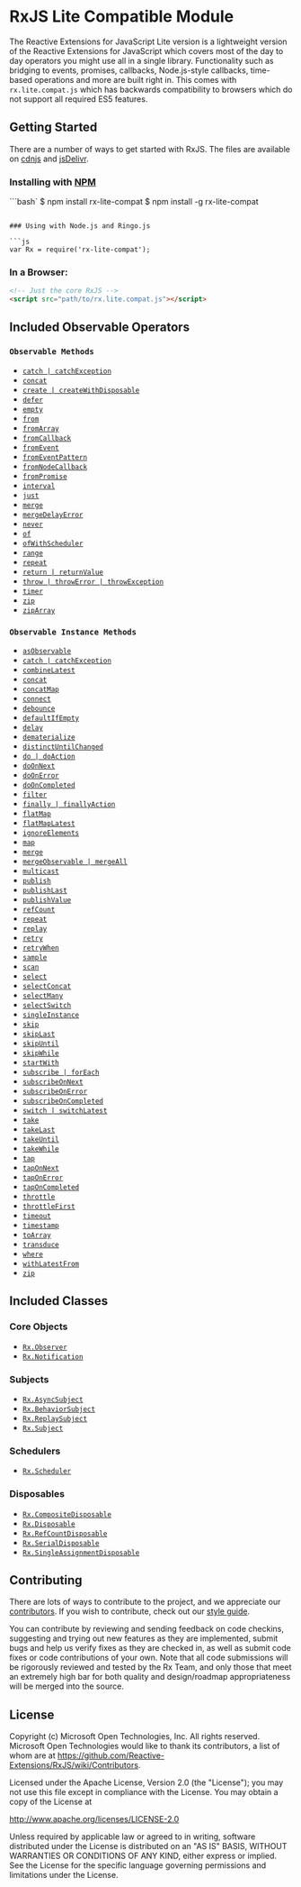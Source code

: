 # RxJS Lite Compatible Module #

The Reactive Extensions for JavaScript Lite version is a lightweight version of the Reactive Extensions for JavaScript which covers most of the day to day operators you might use all in a single library.  Functionality such as bridging to events, promises, callbacks, Node.js-style callbacks, time-based operations and more are built right in.  This comes with `rx.lite.compat.js` which has backwards compatibility to browsers which do not support all required ES5 features.

## Getting Started

There are a number of ways to get started with RxJS. The files are available on [cdnjs](http://cdnjs.com/libraries/rxjs/) and [jsDelivr](http://www.jsdelivr.com/#!rxjs).

### Installing with [NPM](https://npmjs.org/)

```bash`
$ npm install rx-lite-compat
$ npm install -g rx-lite-compat
```

### Using with Node.js and Ringo.js

```js
var Rx = require('rx-lite-compat');
```

### In a Browser:

```html
<!-- Just the core RxJS -->
<script src="path/to/rx.lite.compat.js"></script>
```

## Included Observable Operators ##

### `Observable Methods`
- [`catch | catchException`](../../doc/api/core/operators/catch.md)
- [`concat`](../../doc/api/core/operators/concat.md)
- [`create | createWithDisposable`](../../doc/api/core/operators/create.md)
- [`defer`](../../doc/api/core/operators/defer.md)
- [`empty`](../../doc/api/core/operators/empty.md)
- [`from`](../../doc/api/core/operators/from.md)
- [`fromArray`](../../doc/api/core/operators/fromarray.md)
- [`fromCallback`](../../doc/api/core/operators/fromcallback.md)
- [`fromEvent`](../../doc/api/core/operators/fromevent.md)
- [`fromEventPattern`](../../doc/api/core/operators/fromeventpattern.md)
- [`fromNodeCallback`](../../doc/api/core/operators/fromnodecallback.md)
- [`fromPromise`](../../doc/api/core/operators/frompromise.md)
- [`interval`](../../doc/api/core/operators/interval.md)
- [`just`](../../doc/api/core/operators/return.md)
- [`merge`](../../doc/api/core/operators/merge.md)
- [`mergeDelayError`](../../doc/api/core/operators/mergedelayerror.md)
- [`never`](../../doc/api/core/operators/never.md)
- [`of`](../../doc/api/core/operators/of.md)
- [`ofWithScheduler`](../../doc/api/core/operators/ofwithscheduler.md)
- [`range`](../../doc/api/core/operators/range.md)
- [`repeat`](../../doc/api/core/operators/repeat.md)
- [`return | returnValue`](../../doc/api/core/operators/return.md)
- [`throw | throwError | throwException`](../../doc/api/core/operators/throw.md)
- [`timer`](../../doc/api/core/operators/timer.md)
- [`zip`](../../doc/api/core/operators/zip.md)
- [`zipArray`](../../doc/api/core/operators/ziparray.md)

### `Observable Instance Methods`
- [`asObservable`](../../doc/api/core/operators/asobservable.md)
- [`catch | catchException`](../../doc/api/core/operators/catchproto.md)
- [`combineLatest`](../../doc/api/core/operators/combinelatest.md)
- [`concat`](../../doc/api/core/operators/concatproto.md)
- [`concatMap`](../../doc/api/core/operators/concatmap.md)
- [`connect`](../../doc/api/core/operators/connect.md)
- [`debounce`](../../doc/api/core/operators/debounce.md)  
- [`defaultIfEmpty`](../../doc/api/core/operators/defaultifempty.md)
- [`delay`](../../doc/api/core/operators/delay.md)
- [`dematerialize`](../../doc/api/core/operators/dematerialize.md)
- [`distinctUntilChanged`](../../doc/api/core/operators/distinctuntilchanged.md)
- [`do | doAction`](../../doc/api/core/operators/do.md)
- [`doOnNext`](../../doc/api/core/operators/doonnext.md)
- [`doOnError`](../../doc/api/core/operators/doonerror.md)
- [`doOnCompleted`](../../doc/api/core/operators/dooncompleted.md)
- [`filter`](../../doc/api/core/operators/where.md)
- [`finally | finallyAction`](../../doc/api/core/operators/finally.md)
- [`flatMap`](../../doc/api/core/operators/selectmany.md)
- [`flatMapLatest`](../../doc/api/core/operators/flatmaplatest.md)
- [`ignoreElements`](../../doc/api/core/operators/ignoreelements.md)
- [`map`](../../doc/api/core/operators/select.md)
- [`merge`](../../doc/api/core/operators/mergeproto.md)
- [`mergeObservable | mergeAll`](../../doc/api/core/operators/mergeall.md)
- [`multicast`](../../doc/api/core/operators/multicast.md)
- [`publish`](../../doc/api/core/operators/publish.md)
- [`publishLast`](../../doc/api/core/operators/publishlast.md)
- [`publishValue`](../../doc/api/core/operators/publishvalue.md)
- [`refCount`](../../doc/api/core/operators/refcount.md)
- [`repeat`](../../doc/api/core/operators/repeat.md)
- [`replay`](../../doc/api/core/operators/replay.md)
- [`retry`](../../doc/api/core/operators/retry.md)
- [`retryWhen`](../../doc/api/core/operators/retrywhen.md)
- [`sample`](../../doc/api/core/operators/sample.md)
- [`scan`](../../doc/api/core/operators/scan.md)
- [`select`](../../doc/api/core/operators/select.md)
- [`selectConcat`](../../doc/api/core/operators/concatmap.md)
- [`selectMany`](../../doc/api/core/operators/selectmany.md)
- [`selectSwitch`](../../doc/api/core/operators/flatmaplatest.md)
- [`singleInstance`](../../doc/api/core/operators/singleinstance.md)
- [`skip`](../../doc/api/core/operators/skip.md)
- [`skipLast`](../../doc/api/core/operators/skiplast.md)
- [`skipUntil`](../../doc/api/core/operators/skipuntil.md)
- [`skipWhile`](../../doc/api/core/operators/skipwhile.md)
- [`startWith`](../../doc/api/core/operators/startwith.md)
- [`subscribe | forEach`](../../doc/api/core/operators/subscribe.md)
- [`subscribeOnNext`](../../doc/api/core/operators/subscribeonnext.md)
- [`subscribeOnError`](../../doc/api/core/operators/subscribeonerror.md)
- [`subscribeOnCompleted`](../../doc/api/core/operators/subscribeoncompleted.md)
- [`switch | switchLatest`](../../doc/api/core/operators/switch.md)
- [`take`](../../doc/api/core/operators/take.md)
- [`takeLast`](../../doc/api/core/operators/takelast.md)
- [`takeUntil`](../../doc/api/core/operators/takeuntil.md)
- [`takeWhile`](../../doc/api/core/operators/takewhile.md)
- [`tap`](../../doc/api/core/operators/do.md)
- [`tapOnNext`](../../doc/api/core/operators/doonnext.md)
- [`tapOnError`](../../doc/api/core/operators/doonerror.md)
- [`tapOnCompleted`](../../doc/api/core/operators/dooncompleted.md)
- [`throttle`](../../doc/api/core/operators/throttle.md)
- [`throttleFirst`](../../doc/api/core/operators/throttlefirst.md)
- [`timeout`](../../doc/api/core/operators/timeout.md)
- [`timestamp`](../../doc/api/core/operators/timestamp.md)
- [`toArray`](../../doc/api/core/operators/toarray.md)
- [`transduce`](../../doc/api/core/operators/transduce.md)
- [`where`](../../doc/api/core/operators/where.md)
- [`withLatestFrom`](../../doc/api/core/operators/withlatestfrom.md)
- [`zip`](../../doc/api/core/operators/zipproto.md)

## Included Classes ##

### Core Objects
- [`Rx.Observer`](../../doc/api/core/observer.md)
- [`Rx.Notification`](../../doc/api/core/notification.md)

### Subjects

- [`Rx.AsyncSubject`](../../doc/api/subjects/asyncsubject.md)
- [`Rx.BehaviorSubject`](../../doc/api/subjects/behaviorsubject.md)
- [`Rx.ReplaySubject`](../../doc/api/subjects/replaysubject.md)
- [`Rx.Subject`](../../doc/api/subjects/subject.md)

### Schedulers

- [`Rx.Scheduler`](../../doc/api/schedulers/scheduler.md)

### Disposables

- [`Rx.CompositeDisposable`](../../doc/api/disposables/compositedisposable.md)
- [`Rx.Disposable`](../../doc/api/disposables/disposable.md)
- [`Rx.RefCountDisposable`](../../doc/api/disposables/refcountdisposable.md)
- [`Rx.SerialDisposable`](../../doc/api/disposables/serialdisposable.md)
- [`Rx.SingleAssignmentDisposable`](../../doc/api/disposables/singleassignmentdisposable.md)

## Contributing ##

There are lots of ways to contribute to the project, and we appreciate our [contributors](https://github.com/Reactive-Extensions/RxJS/wiki/Contributors).  If you wish to contribute, check out our [style guide]((https://github.com/Reactive-Extensions/RxJS/tree/master/doc/contributing)).

You can contribute by reviewing and sending feedback on code checkins, suggesting and trying out new features as they are implemented, submit bugs and help us verify fixes as they are checked in, as well as submit code fixes or code contributions of your own. Note that all code submissions will be rigorously reviewed and tested by the Rx Team, and only those that meet an extremely high bar for both quality and design/roadmap appropriateness will be merged into the source.

## License ##

Copyright (c) Microsoft Open Technologies, Inc.  All rights reserved.
Microsoft Open Technologies would like to thank its contributors, a list
of whom are at https://github.com/Reactive-Extensions/RxJS/wiki/Contributors.

Licensed under the Apache License, Version 2.0 (the "License"); you
may not use this file except in compliance with the License. You may
obtain a copy of the License at

http://www.apache.org/licenses/LICENSE-2.0

Unless required by applicable law or agreed to in writing, software
distributed under the License is distributed on an "AS IS" BASIS,
WITHOUT WARRANTIES OR CONDITIONS OF ANY KIND, either express or
implied. See the License for the specific language governing permissions
and limitations under the License.
